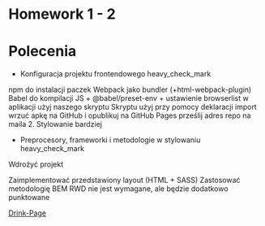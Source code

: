 # Homework 1 - 2

# Polecenia
* Konfiguracja projektu frontendowego heavy_check_mark

npm do instalacji paczek
Webpack jako bundler (+html-webpack-plugin)
Babel do kompilacji JS + @babel/preset-env + ustawienie browserlist
w aplikacji użyj naszego skryptu
Skryptu użyj przy pomocy deklaracji import
wrzuć apkę na GitHub i opublikuj na GitHub Pages
prześlij adres repo na maila
2. Stylowanie bardziej

* Preprocesory, frameworki i metodologie w stylowaniu heavy_check_mark

Wdrożyć projekt

Zaimplementować przedstawiony layout (HTML + SASS)
Zastosować metodologię BEM
RWD nie jest wymagane, ale będzie dodatkowo punktowane

[Drink-Page](https://radekel.github.io/daftacademy-frontend_levelup-spring2019_lesson1-2/)
